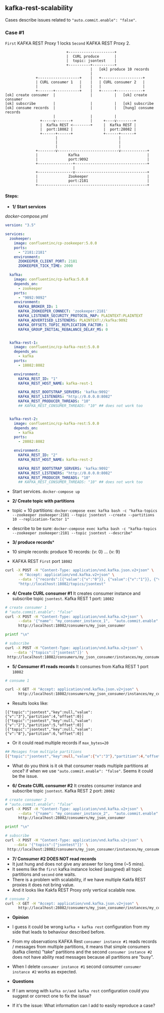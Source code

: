 ## kafka-rest-scalability
Cases describe issues related to `"auto.commit.enable": "false"`.

### Case #1

`First` KAFKA REST Proxy 1 locks `Second` KAFKA REST Proxy 2.

```
                            +---------------------+
                            |  CURL produce       |
                            |  topic: jsontest    |
                            +----------+----------+
                                       |   [ok] produce 10 records
                                       |
              +-------------------+    |   +-------------------+
              | CURL consumer 1   |    |   | CURL consumer 2   |
              |                   |    |   |                   |
              +-------+-----------+    |   +------+------------+
[ok] create consumer  |                |          |   [ok] create consumer
[ok] subscribe        |                |          |   [ok] subscribe
[ok] consume records  |                |          |   [hung] consume records
                      |                |          |
                +-----v-------+        |     +----v--------+
                |  Kafka REST <--------+     |  Kafka REST |
                |  port:18082 |              |  port:28082 |
                +------+------+              +------+------+
                       |                            |
                       |                            |
                       |                            |
              +--------v----------------------------v------------+
              |              Kafka                               |
              |              port:9092                           |
              +----------------+---------------------------------+
                               |
              +----------------v---------------------------------+
              |              Zookeeper                           |
              |              port:2181                           |
              +--------------------------------------------------+
```

#### Steps:
- **1/ Start services**

*docker-compose.yml*
```yml
version: "3.5"

services:
  zookeeper:
    image: confluentinc/cp-zookeeper:5.0.0
    ports:
      - "2181:2181"
    environment:
      ZOOKEEPER_CLIENT_PORT: 2181
      ZOOKEEPER_TICK_TIME: 2000

  kafka:
    image: confluentinc/cp-kafka:5.0.0
    depends_on:
      - zookeeper
    ports:
      - "9092:9092"
    environment:
      KAFKA_BROKER_ID: 1
      KAFKA_ZOOKEEPER_CONNECT: 'zookeeper:2181'
      KAFKA_LISTENER_SECURITY_PROTOCOL_MAP: PLAINTEXT:PLAINTEXT
      KAFKA_ADVERTISED_LISTENERS: PLAINTEXT://kafka:9092
      KAFKA_OFFSETS_TOPIC_REPLICATION_FACTOR: 1
      KAFKA_GROUP_INITIAL_REBALANCE_DELAY_MS: 0


  kafka-rest-1:
    image: confluentinc/cp-kafka-rest:5.0.0
    depends_on:
      - kafka
    ports:
      - 18082:8082

    environment:
      KAFKA_REST_ID: "1"
      KAFKA_REST_HOST_NAME: kafka-rest-1

      KAFKA_REST_BOOTSTRAP_SERVERS: 'kafka:9092'
      KAFKA_REST_LISTENERS: "http://0.0.0.0:8082"
      KAFKA_REST_PRODUCER_THREADS: "10"
      ## KAFKA_REST_CONSUMER_THREADS: "10" ## does not work too


  kafka-rest-2:
    image: confluentinc/cp-kafka-rest:5.0.0
    depends_on:
      - kafka
    ports:
      - 28082:8082

    environment:
      KAFKA_REST_ID: "2"
      KAFKA_REST_HOST_NAME: kafka-rest-2

      KAFKA_REST_BOOTSTRAP_SERVERS: 'kafka:9092'
      KAFKA_REST_LISTENERS: "http://0.0.0.0:8082"
      KAFKA_REST_PRODUCER_THREADS: "10"
      ## KAFKA_REST_CONSUMER_THREADS: "10" ## does not work too
```

- Start services.
`docker-compose up`

- **2/ Create topic with partitions**
- topic + 10 partitions: `docker-compose exec kafka bash -c "kafka-topics --zookeeper zookeeper:2181 --topic jsontest --create --partitions 10 --replication-factor 1"`
- describe to be sure: `docker-compose exec kafka bash -c "kafka-topics --zookeeper zookeeper:2181 --topic jsontest --describe"`


- **3/ produce records***
- 10 simple records: produce 10 records: {v: 0} ... {v: 9}
- KAFKA REST `First` port `18082`
```bash
curl -X POST -H "Content-Type: application/vnd.kafka.json.v2+json" \
      -H "Accept: application/vnd.kafka.v2+json" \
      --data '{"records":[{"value":{"v":"0"}}, {"value":{"v":"1"}}, {"value":{"v":"2"}}, {"value":{"v":"3"}}, {"value":{"v":"4"}}, {"value":{"v":"5"}}, {"value":{"v":"6"}}, {"value":{"v":"7"}}, {"value":{"v":"8"}}, {"value":{"v":"9"}}]}' \
      "http://localhost:18082/topics/jsontest"
```

- **4/ Create CURL consumer #1**
It creates consumer instance and subscribe topic `jsontest`.
Kafka REST 1 port: `18082`

```bash
# create consumer 1
# "auto.commit.enable": "false"
curl -X POST -H "Content-Type: application/vnd.kafka.v2+json" \
      --data '{"name": "my_consumer_instance_1",  "auto.commit.enable": "false", "format": "json", "auto.offset.reset": "earliest"}' \
      http://localhost:18082/consumers/my_json_consumer

printf "\n"

# subscribe
curl -X POST -H "Content-Type: application/vnd.kafka.v2+json" \
    --data '{"topics":["jsontest"]}' \
 http://localhost:18082/consumers/my_json_consumer/instances/my_consumer_instance_1/subscription

```

- **5/ Consumer #1 reads records**
It consumes from Kafka REST 1 port `18082`

```bash
# consume 1

curl -X GET -H "Accept: application/vnd.kafka.json.v2+json" \
      http://localhost:18082/consumers/my_json_consumer/instances/my_consumer_instance_1/records?max_bytes=10
```

- Results looks like:
```
[{"topic":"jsontest","key":null,"value":{"v":"3"},"partition":4,"offset":0}]
[{"topic":"jsontest","key":null,"value":{"v":"2"},"partition":5,"offset":0}]
[{"topic":"jsontest","key":null,"value":{"v":"8"},"partition":6,"offset":0}]
```

- Or it could read multiple records if `max_bytes=20`

```bash
## Mesages from multiple partitions
[{"topic":"jsontest","key":null,"value":{"v":"3"},"partition":4,"offset":0},{"topic":"jsontest","key":null,"value":{"v":"2"},"partition":5,"offset":0}]
```

- What do you think is it ok that consumer reads multiple partitions at once?
if when we use `"auto.commit.enable": "false"`. Seems it could be the issue.

- **6/ Create CURL consumer #2**
It creates consumer instance and subscribe topic `jsontest`.
Kafka REST 2 port: `28082`

```bash
# create consumer 2
# "auto.commit.enable": "false"
curl -X POST -H "Content-Type: application/vnd.kafka.v2+json" \
      --data '{"name": "my_consumer_instance_2",  "auto.commit.enable": "false", "format": "json", "auto.offset.reset": "earliest"}' \
      http://localhost:28082/consumers/my_json_consumer

printf "\n"

# subscribe
curl -X POST -H "Content-Type: application/vnd.kafka.v2+json" \
    --data '{"topics":["jsontest"]}' \
 http://localhost:28082/consumers/my_json_consumer/instances/my_consumer_instance_2/subscription
```

- **7/ Consumer #2 DOES NOT read records**
- It just hung and does not give any answer for long time (~5 mins).
- It seems like the `first` kafka instance locked (assigned) all topic partitions and `second` one waits.
- There is a problem with scalability, if we have multiple Kakfa REST proxies it does not bring value.
- And it looks like Kakfa REST Proxy only vertical scalable now.

```bash
# consume 2
curl -X GET -H "Accept: application/vnd.kafka.json.v2+json" \
      http://localhost:28082/consumers/my_json_consumer/instances/my_consumer_instance_2/records?max_bytes=10
```

- **Opinion**
- I guess it could be wrong `kafka + kafka rest` configuration from my side that leads to behaviour described before.
- From my observations KAFKA Rest `consumer instance #1` reads records / messages from multiple partitions, it means that simple consumers (kafka clients) "take" partitions and the second `consumer instance #2` does not have ability read messages because all partitions are "busy".
- When I delete `consumer instance #1` second consumer `consumer instance #2` works as expected.

- **Questions**
- If I am wrong with `kafka or/and kafka rest` configuration could you suggest or correct one to fix the issue?
- If it's the issue: What information can I add to easily reproduce a case?


